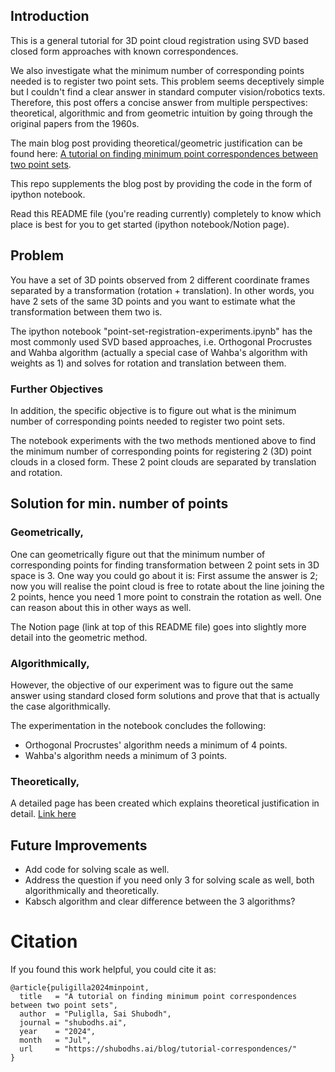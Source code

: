 ## Introduction

This is a general tutorial for 3D point cloud registration using SVD based closed form approaches with known correspondences. 

We also investigate what the minimum number of corresponding points needed is to register two point sets. This problem seems deceptively simple but I couldn't find a clear answer in standard computer vision/robotics texts. Therefore, this post offers a concise answer from multiple perspectives: theoretical, algorithmic and from geometric intuition by going through the original papers from the 1960s.

The main blog post providing theoretical/geometric justification can be found here: [A tutorial on finding minimum point correspondences between two point sets](https://saishubodh.notion.site/Minimum-point-correspondences-b-w-two-point-clouds-to-solve-for-transformation-between-them-f0d972001496410493a1613b9aada2d3?pvs=4).  

This repo supplements the blog post by providing the code in the form of ipython notebook.

Read this README file (you're reading currently) completely to know which place is best for you to get started (ipython notebook/Notion page).

## Problem 
You have a set of 3D points observed from 2 different coordinate frames separated by a transformation (rotation + translation). In other words, you have 2 sets of the same 3D points and you want to estimate what the transformation between them two is. 

The ipython notebook "point-set-registration-experiments.ipynb" has the most commonly used SVD based approaches, i.e. Orthogonal Procrustes and Wahba algorithm (actually a special case of Wahba's algorithm with weights as 1) and solves for rotation and translation between them.

### Further Objectives
In addition, the specific objective is to figure out what is the minimum number of corresponding points needed to register two point sets.

The notebook experiments with the two methods mentioned above to find the minimum number of corresponding points for registering 2 (3D) point clouds in a closed form. These 2 point clouds are separated by translation and rotation.

##  Solution for min. number of points
### Geometrically,
One can geometrically figure out that the minimum number of corresponding points for finding transformation between 2 point sets in 3D space is 3. 
One way you could go about it is: First assume the answer is 2; now you will realise the point cloud is free to rotate about the line joining the 2 points, hence you need 1 more point to constrain the rotation as well. One can reason about this in other ways as well.

The Notion page (link at top of this README file) goes into slightly more detail into the geometric method.

### Algorithmically,
However, the objective of our experiment was to figure out the same answer using standard closed form solutions and prove that that is actually the case algorithmically. 

The experimentation in the notebook concludes the following:   
- Orthogonal Procrustes' algorithm needs a minimum of 4 points.   
- Wahba's algorithm needs a minimum of 3 points. 

### Theoretically,
A detailed page has been created which explains theoretical justification in detail. [Link here](https://www.notion.so/saishubodh/Minimum-point-correspondences-b-w-two-point-clouds-to-solve-for-transformation-between-them-f0d972001496410493a1613b9aada2d3)

## Future Improvements
* Add code for solving scale as well. 
* Address the question if you need only 3 for solving scale as well, both algorithmically and theoretically.
* Kabsch algorithm and clear difference between the 3 algorithms?

# Citation
If you found this work helpful, you could cite it as:
```
@article{puligilla2024minpoint,
  title   = "A tutorial on finding minimum point correspondences between two point sets",
  author  = "Puliglla, Sai Shubodh",
  journal = "shubodhs.ai",
  year    = "2024",
  month   = "Jul",
  url     = "https://shubodhs.ai/blog/tutorial-correspondences/"
}
```

